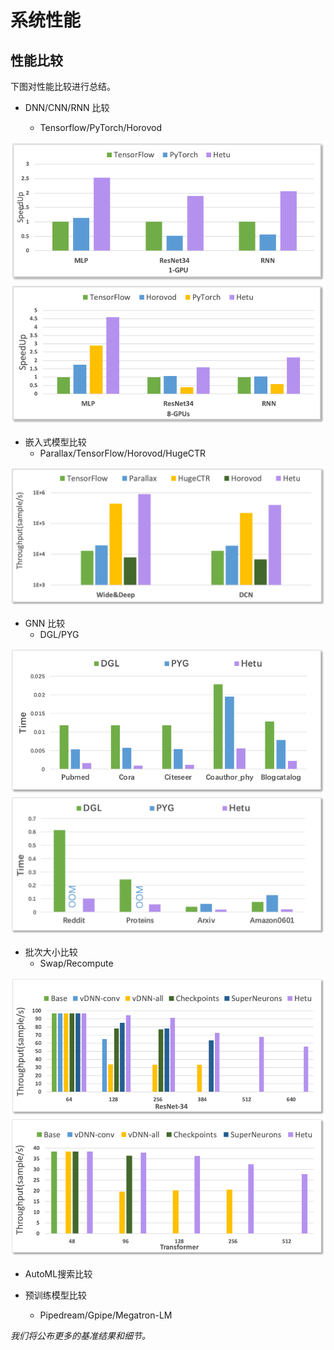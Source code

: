 系统性能
============

<!---
## 实验设置

我们使用的模型为ResNet模型，数据集为CIFAR10，并使用TensorFlow对Hetu进行基准测试。
--->

## 性能比较

下图对性能比较进行总结。

- DNN/CNN/RNN 比较

	- Tensorflow/PyTorch/Horovod

![](benchmark1.png)
![](benchmark2.png)

- 嵌入式模型比较
	- Parallax/TensorFlow/Horovod/HugeCTR

![](benchmark5.png)

- GNN 比较
	- DGL/PYG

![](benchmark6.png)
![](benchmark7.png)

- 批次大小比较
	- Swap/Recompute

![](benchmark3.png)
![](benchmark4.png)

- AutoML搜索比较

- 预训练模型比较
	- Pipedream/Gpipe/Megatron-LM

<div class="warning">
<em>我们将公布更多的基准结果和细节。</em>
</div>